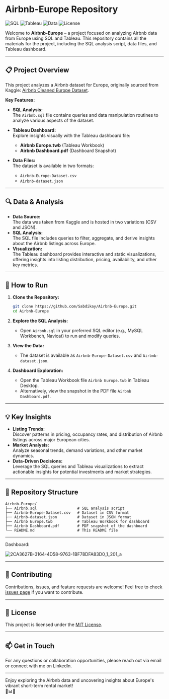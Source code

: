# Airbnb-Europe Repository

![SQL](https://img.shields.io/badge/SQL-Analysis-blue?logo=sqlite)
![Tableau](https://img.shields.io/badge/Tableau-Dashboard-orange?logo=tableau)
![Data](https://img.shields.io/badge/Data-Kaggle-green?logo=kaggle)
![License](https://img.shields.io/badge/License-MIT-blue)

Welcome to **Airbnb-Europe** – a project focused on analyzing Airbnb data from Europe using SQL and Tableau. This repository contains all the materials for the project, including the SQL analysis script, data files, and Tableau dashboard.

---

## 📋 Project Overview

This project analyzes a Airbnb dataset for Europe, originally sourced from Kaggle:
[Airbnb Cleaned Europe Dataset](https://www.kaggle.com/datasets/dipeshkhemani/airbnb-cleaned-europe-dataset/code).

**Key Features:**
- **SQL Analysis:**  
  The `Airbnb.sql` file contains queries and data manipulation routines to analyze various aspects of the dataset.
  
- **Tableau Dashboard:**  
  Explore insights visually with the Tableau dashboard file:
  - **Airbnb Europe.twb** (Tableau Workbook)
  - **Airbnb Dashboard.pdf** (Dashboard Snapshot)

- **Data Files:**  
  The dataset is available in two formats:
  - `Airbnb-Europe-Dataset.csv`
  - `Airbnb-dataset.json`

---

## 🔍 Data & Analysis

- **Data Source:**  
  The data was taken from Kaggle and is hosted in two variations (CSV and JSON).  
- **SQL Analysis:**  
  The SQL file includes queries to filter, aggregate, and derive insights about the Airbnb listings across Europe.
- **Visualization:**  
  The Tableau dashboard provides interactive and static visualizations, offering insights into listing distribution, pricing, availability, and other key metrics.

---

## 🚀 How to Run

1. **Clone the Repository:**

   ```bash
   git clone https://github.com/Sabdikay/Airbnb-Europe.git
   cd Airbnb-Europe
   ```

2. **Explore the SQL Analysis:**
   - Open `Airbnb.sql` in your preferred SQL editor (e.g., MySQL Workbench, Navicat) to run and modify queries.

3. **View the Data:**
   - The dataset is available as `Airbnb-Europe-Dataset.csv` and `Airbnb-dataset.json`.

4. **Dashboard Exploration:**
   - Open the Tableau Workbook file `Airbnb Europe.twb` in Tableau Desktop.
   - Alternatively, view the snapshot in the PDF file `Airbnb Dashboard.pdf`.

---

## 💡 Key Insights

- **Listing Trends:**  
  Discover patterns in pricing, occupancy rates, and distribution of Airbnb listings across major European cities.
- **Market Analysis:**  
  Analyze seasonal trends, demand variations, and other market dynamics.
- **Data-Driven Decisions:**  
  Leverage the SQL queries and Tableau visualizations to extract actionable insights for potential investments and market strategies.

---

## 📌 Repository Structure

```
Airbnb-Europe/
├── Airbnb.sql                  # SQL analysis script
├── Airbnb-Europe-Dataset.csv   # Dataset in CSV format
├── Airbnb-dataset.json         # Dataset in JSON format
├── Airbnb Europe.twb           # Tableau Workbook for dashboard
├── Airbnb Dashboard.pdf        # PDF snapshot of the dashboard
└── README.md                   # This README file
```
---
Dashboard:

![2CA3627B-3164-4D58-9763-1BF78DFA83D0_1_201_a](https://github.com/user-attachments/assets/a870b5e0-01f7-4701-9ada-cfdfefa6d4d9)

---

## 🤝 Contributing

Contributions, issues, and feature requests are welcome! Feel free to check [issues page](https://github.com/sabdikay/Airbnb-Europe/issues) if you want to contribute.

---

## 📜 License

This project is licensed under the [MIT License](LICENSE).

---

## 📫 Get in Touch

For any questions or collaboration opportunities, please reach out via email or connect with me on LinkedIn.

---

Enjoy exploring the Airbnb data and uncovering insights about Europe's vibrant short-term rental market!  
🚀📊✨
